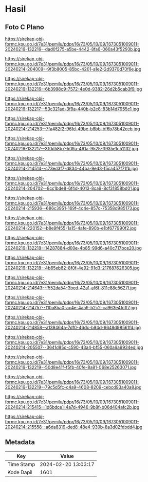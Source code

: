 # Hasil

## Foto C Plano

https://sirekap-obj-formc.kpu.go.id/7e31/pemilu/pdpr/16/73/05/10/09/1673051009011-20240216-132216--dad0f275-a5be-4442-8fa6-060a43f5293b.jpg

https://sirekap-obj-formc.kpu.go.id/7e31/pemilu/pdpr/16/73/05/10/09/1673051009011-20240214-204009--9f3b8005-85bc-4201-a1e2-2d9370d70f6e.jpg

https://sirekap-obj-formc.kpu.go.id/7e31/pemilu/pdpr/16/73/05/10/09/1673051009011-20240216-132216--6b3998c9-7572-4e0d-9382-26d2b5cab3f9.jpg

https://sirekap-obj-formc.kpu.go.id/7e31/pemilu/pdpr/16/73/05/10/09/1673051009011-20240216-132217--53c321ad-3f9a-440b-b2c8-83b14d7955c1.jpg

https://sirekap-obj-formc.kpu.go.id/7e31/pemilu/pdpr/16/73/05/10/09/1673051009011-20240214-214253--7fa482f2-96fd-49be-b8bb-bf6b78b42eeb.jpg

https://sirekap-obj-formc.kpu.go.id/7e31/pemilu/pdpr/16/73/05/10/09/1673051009011-20240216-132217--310d58b7-509a-461a-9525-3935e1c51132.jpg

https://sirekap-obj-formc.kpu.go.id/7e31/pemilu/pdpr/16/73/05/10/09/1673051009011-20240214-214514--c73ed3f7-d834-44ba-9ed3-f5ca457f71fb.jpg

https://sirekap-obj-formc.kpu.go.id/7e31/pemilu/pdpr/16/73/05/10/09/1673051009011-20240214-204702--8cc1bde8-6f4d-4013-8ca9-8cf31858bd01.jpg

https://sirekap-obj-formc.kpu.go.id/7e31/pemilu/pdpr/16/73/05/10/09/1673051009011-20240214-215936--686c3951-169f-4c4e-857c-75358d985173.jpg

https://sirekap-obj-formc.kpu.go.id/7e31/pemilu/pdpr/16/73/05/10/09/1673051009011-20240214-220152--b8e9f455-1a15-4afe-890b-e1bf677990f2.jpg

https://sirekap-obj-formc.kpu.go.id/7e31/pemilu/pdpr/16/73/05/10/09/1673051009011-20240216-132218--14287884-d00e-4b85-99d6-a40c717bce20.jpg

https://sirekap-obj-formc.kpu.go.id/7e31/pemilu/pdpr/16/73/05/10/09/1673051009011-20240216-132218--4b65eb82-8f0f-4e92-91d3-217687626305.jpg

https://sirekap-obj-formc.kpu.go.id/7e31/pemilu/pdpr/16/73/05/10/09/1673051009011-20240214-214643--f552da54-3bed-42a1-af6f-811c88e5627f.jpg

https://sirekap-obj-formc.kpu.go.id/7e31/pemilu/pdpr/16/73/05/10/09/1673051009011-20240214-214757--f10a8ba0-ac4e-4aa9-b2c2-ca963e4fcff7.jpg

https://sirekap-obj-formc.kpu.go.id/7e31/pemilu/pdpr/16/73/05/10/09/1673051009011-20240214-214858--a139464a-7df0-46dc-b94d-9648d98561fd.jpg

https://sirekap-obj-formc.kpu.go.id/7e31/pemilu/pdpr/16/73/05/10/09/1673051009011-20240214-205507--3641d85c-c590-43a4-bf55-060a6a9934ed.jpg

https://sirekap-obj-formc.kpu.go.id/7e31/pemilu/pdpr/16/73/05/10/09/1673051009011-20240216-132219--50d8e41f-f5fb-40fe-8a81-068e25263071.jpg

https://sirekap-obj-formc.kpu.go.id/7e31/pemilu/pdpr/16/73/05/10/09/1673051009011-20240216-132219--79c5d5fc-c4a9-4608-8209-cebcd93a40a8.jpg

https://sirekap-obj-formc.kpu.go.id/7e31/pemilu/pdpr/16/73/05/10/09/1673051009011-20240214-215415--1d6bdce1-4a7d-4946-9b8f-b06d404afc2b.jpg

https://sirekap-obj-formc.kpu.go.id/7e31/pemilu/pdpr/16/73/05/10/09/1673051009011-20240214-215558--a6da8319-ded8-48e4-930b-8a3d02fdbdd4.jpg


## Metadata

| Key        | Value               |
| ---------- | ------------------- |
| Time Stamp | 2024-02-20 13:03:17 |
| Kode Dapil | 1601                |



